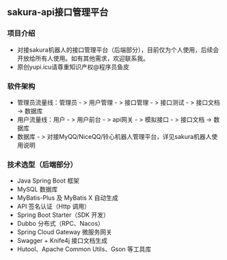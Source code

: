 ## sakura-api接口管理平台

### 项目介绍
- 对接sakura机器人的接口管理平台（后端部分），目前仅为个人使用，后续会开放给所有人使用。如有其他需求，欢迎联系我。
- 原创yupi.icu请尊重知识产权@程序员鱼皮

### 软件架构
 - 管理员流量线：管理员 - > 用户管理 - > 接口管理 - > 接口测试 - > 接口文档 -> 数据库
 - 用户流量线：用户 - > 用户前台 - > api网关 - > 模拟接口 - > 接口文档 -> 数据库
 - 数据库 - > 对接MyQQ/NiceQQ/铃心机器人管理平台，详见sakura机器人使用说明

### 技术选型（后端部分）
- Java Spring Boot 框架 
- MySQL 数据库 
- MyBatis-Plus 及 MyBatis X 自动生成 
- API 签名认证（Http 调用） 
- Spring Boot Starter（SDK 开发） 
- Dubbo 分布式（RPC、Nacos） 
- Spring Cloud Gateway 微服务网关 
- Swagger + Knife4j 接口文档生成
- Hutool、Apache Common Utils、Gson 等工具库
